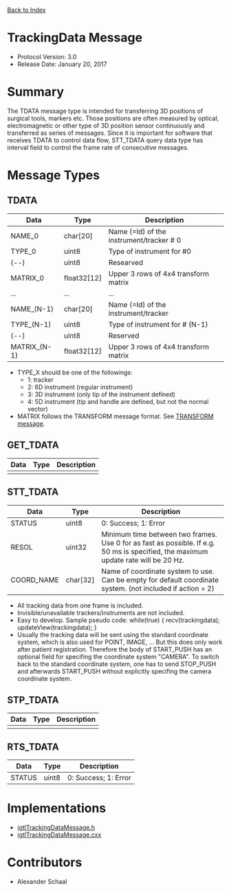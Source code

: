 [Back to Index](/Documents/Protocol/index.md)

TrackingData Message
====================

- Protocol Version: 3.0
- Release Date: January 20, 2017


Summary
=======

The TDATA message type is intended for transferring 3D positions of surgical
tools, markers etc. Those positions are often measured by optical,
electromagnetic or other type of 3D position sensor continuously and transferred
as series of messages. Since it is important for software that receives TDATA to
control data flow, STT_TDATA query data type has interval field to control the
frame rate of consecutive messages.


Message Types
=============

TDATA
-----

 Data         | Type          | Description
--------------|---------------|-------------------------------------------------
 NAME_0       | char[20]      | Name (=Id) of the instrument/tracker # 0
 TYPE_0       | uint8         | Type of instrument for #0
 (--)         | uint8         | Researved
 MATRIX_0     | float32[12]   | Upper 3 rows of 4x4 transform matrix
 ...          | ...           | ...
 NAME_(N-1)   | char[20]      | Name (=Id) of the instrument/tracker
 TYPE_(N-1)   | uint8         | Type of instrument for # (N-1)
 (--)         | uint8         | Reserved
 MATRIX_(N-1) | float32[12]   | Upper 3 rows of 4x4 transform matrix

- TYPE_X should be one of the followings:
  - 1: tracker
  - 2: 6D instrument (regular instrument)
  - 3: 3D instrument (only tip of the instrument defined)
  - 4: 5D instrument (tip and handle are defined, but not the normal vector)
- MATRIX follows the TRANSFORM message format. See [TRANSFORM message](transform.md).


GET_TDATA
-------------------

 Data         | Type          | Description
--------------|---------------|-------------------------------------------------
              |               |

STT_TDATA
-------------------

 Data         | Type          | Description
--------------|---------------|-------------------------------------------------
 STATUS       | uint8         | 0: Success; 1: Error
 RESOL        | uint32        | Minimum time between two frames. Use 0 for as fast as possible. If e.g. 50 ms is specified, the maximum update rate will be 20 Hz.
 COORD_NAME   | char[32]      | Name of coordinate system to use. Can be empty for default coordinate system. (not included if action = 2)

* All tracking data from one frame is included.
* Invisible/unavailable trackers/instruments are not included.
* Easy to develop. Sample pseudo code: while(true) { recv(trackingdata); updateView(trackingdata); }
* Usually the tracking data will be sent using the standard coordinate system, which is also used for POINT, IMAGE, ... But this does only work after patient registration. Therefore the body of START_PUSH has an optional field for specifing the coordinate system "CAMERA". To switch back to the standard coordinate system, one has to send STOP_PUSH and afterwards START_PUSH without explicitly specifing the camera coordinate system.

STP_TDATA
-------------------

 Data         | Type          | Description
--------------|---------------|-------------------------------------------------
              |               |

RTS_TDATA
-------------------

 Data         | Type          | Description
--------------|---------------|-------------------------------------------------
 STATUS       | uint8         | 0: Success; 1: Error


Implementations
===================

* [igtlTrackingDataMessage.h](/Source/igtlTrackingDataMessage.h)
* [igtlTrackingDataMessage.cxx](/Source/igtlTrackingDataMessage.cxx)

Contributors
===================

* Alexander Schaal











